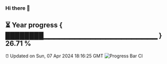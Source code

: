 ### Hi there 👋
⏳ Year progress { ████████▁▁▁▁▁▁▁▁▁▁▁▁▁▁▁▁▁▁▁▁▁▁ } 26.71 %
---
⏰ Updated on Sun, 07 Apr 2024 18:16:25 GMT
![Progress Bar CI](https://github.com/liununu/liununu/workflows/Progress%20Bar%20CI/badge.svg)
